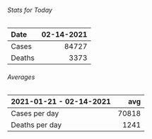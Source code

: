 ###### Stats for Today
| Date   |   02-14-2021 |
|:-------|-------------:|
| Cases  |        84727 |
| Deaths |         3373 |


###### Averages
| 2021-01-21 - 02-14-2021   |   avg |
|:--------------------------|------:|
| Cases per day             | 70818 |
| Deaths per day            |  1241 |
